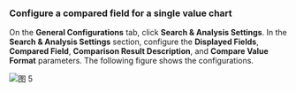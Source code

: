 ### Configure a compared field for a single value chart

On the **General Configurations** tab, click **Search & Analysis Settings**. In the **Search & Analysis Settings** section, configure the **Displayed Fields**, **Compared Field**, **Comparison Result Description**, and **Compare Value Format** parameters. The following figure shows the configurations.

![图 5](/img/src/en/visulization/statistics/statistics5.png)
